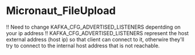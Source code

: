 # Micronaut_FileUpload

!! Need to change KAFKA_CFG_ADVERTISED_LISTENERS depentding on your ip address !!
KAFKA_CFG_ADVERTISED_LISTENERS represent the host external address (host ip) so that client can connect to it, otherwire they'll try to connect to the internal host address that is not reachable.
